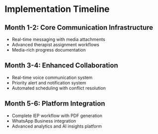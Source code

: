 # Implementation Timeline

## Month 1-2: Core Communication Infrastructure
- Real-time messaging with media attachments
- Advanced therapist assignment workflows
- Media-rich progress documentation

## Month 3-4: Enhanced Collaboration
- Real-time voice communication system
- Priority alert and notification system  
- Automated scheduling with conflict resolution

## Month 5-6: Platform Integration
- Complete IEP workflow with PDF generation
- WhatsApp Business integration
- Advanced analytics and AI insights platform
